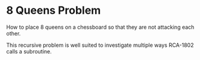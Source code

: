 # 8 Queens Problem

How to place 8 queens on a chessboard so that they are not attacking each other.

This recursive problem is well suited to investigate multiple ways RCA-1802 calls a subroutine.
